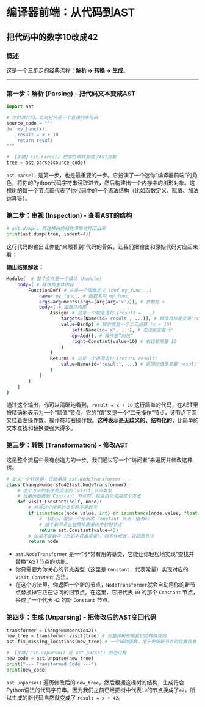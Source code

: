 # 编译器前端：从代码到AST

## 把代码中的数字10改成42

### 概述

这是一个三步走的经典流程：**解析 -> 转换 -> 生成**。

---

### 第一步：解析 (Parsing) - 把代码文本变成AST

```python
import ast

# 你的源代码，此时它只是一个普通的字符串
source_code = """
def my_func(x):
    result = x + 10
    return result
"""

# 【关键】ast.parse() 把字符串转变成了AST对象
tree = ast.parse(source_code)
```

`ast.parse()` 是第一步，也是最重要的一步。它扮演了一个迷你“编译器前端”的角色，将你的Python代码字符串读取进去，然后构建出一个内存中的树形对象。这棵树的每一个节点都代表了你代码中的一个语法结构（比如函数定义、赋值、加法运算等）。

### 第二步：审视 (Inspection) - 查看AST的结构

```python
# ast.dump() 将这棵树的结构清晰地打印出来
print(ast.dump(tree, indent=4))
```

这行代码的输出让你能“亲眼看到”代码的骨架。让我们把输出和原始代码对应起来看：

**输出结果解读：**

```bash
Module(  # 整个文件是一个模块 (Module)
    body=[ # 模块的主体内容
        FunctionDef( # 这是一个函数定义 (def my_func...)
            name='my_func', # 函数名叫 my_func
            args=arguments(args=[arg(arg='x')]), # 参数是 x
            body=[ # 函数体内部
                Assign( # 这是一个赋值语句 (result = ...)
                    targets=[Name(id='result', ...)], # 赋值目标是变量'result'
                    value=BinOp( # 赋的值是一个二元运算 (x + 10)
                        left=Name(id='x', ...), # 左边是变量'x'
                        op=Add(), # 操作是“加法”
                        right=Constant(value=10) # 右边是常量 10
                    )
                ),
                Return( # 这是一个返回语句 (return result)
                    value=Name(id='result', ...) # 返回的值是变量'result'
                )
            ]
        )
    ]
)
```

通过这个输出，你可以清晰地看到，`result = x + 10` 这行简单的代码，在AST里被精确地表示为一个“赋值”节点，它的“值”又是一个“二元操作”节点，该节点下面又挂着左操作数、操作符和右操作数。**这种表示是无歧义的、结构化的**，比简单的文本查找和替换要强大得多。

### 第三步：转换 (Transformation) - 修改AST

这是整个流程中最有创造力的一步。我们通过写一个“访问者”来遍历并修改这棵树。

```python
# 定义一个转换器，它继承自 ast.NodeTransformer
class ChangeNumbersTo42(ast.NodeTransformer):
    # 这个方法的名字是固定的：visit_节点类型
    # 当遍历器遇到 Constant 节点时，就会自动调用这个方法
    def visit_Constant(self, node):
        # 检查这个常量的类型是不是数字
        if isinstance(node.value, int) or isinstance(node.value, float):
            # 【核心】返回一个全新的 Constant 节点，值为42
            # 这个新节点会替换掉原来树中的旧节点
            return ast.Constant(value=42)
        # 如果不是数字（比如字符串常量），则不作修改，返回原节点
        return node
```

* `ast.NodeTransformer` 是一个非常有用的基类，它能让你轻松地实现“查找并替换”AST节点的功能。
* 你只需要为你关心的节点类型（这里是 `Constant`，代表常量）实现对应的 `visit_Constant` 方法。
* 在这个方法里，你返回一个新的节点，`NodeTransformer`就会自动用你的新节点替换掉它正在访问的旧节点。在这里，它把代表 `10` 的那个 `Constant` 节点，换成了一个代表 `42` 的新 `Constant` 节点。

### 第四步：生成 (Unparsing) - 把修改后的AST变回代码

```python
transformer = ChangeNumbersTo42()
new_tree = transformer.visit(tree) # 对整棵树应用我们的转换规则
ast.fix_missing_locations(new_tree) # 一个辅助函数，用于更新新节点的位置信息

# 【关键】ast.unparse() 是 ast.parse() 的逆过程
new_code = ast.unparse(new_tree)
print("--- Transformed Code ---")
print(new_code)
```

`ast.unparse()` 遍历修改后的 `new_tree`，然后根据这棵树的结构，生成符合Python语法的代码字符串。因为我们之前已经把树中代表`10`的节点换成了`42`，所以生成的新代码自然就变成了 `result = x + 42`。
